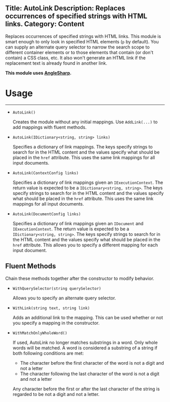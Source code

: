 Title: AutoLink
Description: Replaces occurrences of specified strings with HTML links.
Category: Content
---
Replaces occurrences of specified strings with HTML links. This module is smart enough to only look in specified HTML elements (`p` by default). You can supply an alternate query selector to narrow the search scope to different container elements or to those elements that contain (or don't contain) a CSS class, etc. It also won't generate an HTML link if the replacement text is already found in another link.

**This module uses [AngleSharp](https://github.com/FlorianRappl/AngleSharp).**

# Usage
---

  - `AutoLink()`

    Creates the module without any initial mappings. Use `AddLink(...)` to add mappings with fluent methods.
  
  - `AutoLink(IDictionary<string, string> links)`
  
    Specifies a dictionary of link mappings. The keys specify strings to search for in the HTML content and the values specify what should be placed in the `href` attribute. This uses the same link mappings for all input documents.
    
  - `AutoLink(ContextConfig links)`
  
    Specifies a dictionary of link mappings given an `IExecutionContext`. The return value is expected to be a `IDictionary<string, string>`. The keys specify strings to search for in the HTML content and the values specify what should be placed in the `href` attribute. This uses the same link mappings for all input documents.
    
  - `AutoLink(DocumentConfig links)`
  
    Specifies a dictionary of link mappings given an `IDocument` and `IExecutionContext`. The return value is expected to be a `IDictionary<string, string>`. The keys specify strings to search for in the HTML content and the values specify what should be placed in the `href` attribute. This allows you to specify a different mapping for each input document.
  
## Fluent Methods

Chain these methods together after the constructor to modify behavior.

  - `WithQuerySelector(string querySelector)`
  
    Allows you to specify an alternate query selector. 

  - `WithLink(string text, string link)`
  
    Adds an additional link to the mapping. This can be used whether or not you specify a mapping in the constructor.

  - `WithMatchOnlyWholeWord()`
  
    If used, AutoLink no longer matches substrings in a word. Only whole words will be matched. A word is considered a substring of a string if both following conditions are met:
    * The character before the first character of the word is not a digit and not a letter
    * The character following the last character of the word is not a digit and not a letter

    Any character before the first or after the last character of the string is regarded to be not a digit and not a letter.
